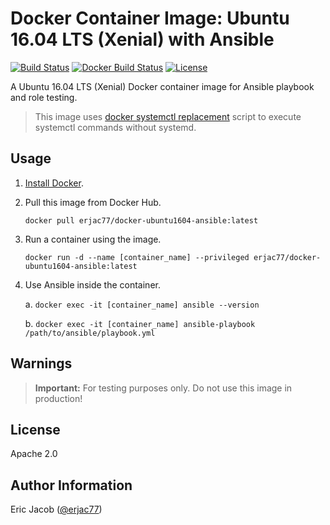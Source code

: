 # Docker Container Image: Ubuntu 16.04 LTS (Xenial) with Ansible

[![Build Status](https://travis-ci.com/erjac77/docker-ubuntu1604-ansible.svg?branch=master)](https://travis-ci.com/erjac77/docker-ubuntu1604-ansible)
[![Docker Build Status](https://img.shields.io/docker/cloud/build/erjac77/docker-ubuntu1604-ansible.svg)](https://hub.docker.com/r/erjac77/docker-ubuntu1604-ansible)
[![License](https://img.shields.io/badge/License-Apache%202.0-yellowgreen.svg)](https://opensource.org/licenses/Apache-2.0)

A Ubuntu 16.04 LTS (Xenial) Docker container image for Ansible playbook and role testing.

> This image uses [docker systemctl replacement](https://github.com/gdraheim/docker-systemctl-replacement) script to execute systemctl commands without systemd.

## Usage

1. [Install Docker](https://docs.docker.com/install/).

2. Pull this image from Docker Hub.

   `docker pull erjac77/docker-ubuntu1604-ansible:latest`

3. Run a container using the image.

   `docker run -d --name [container_name] --privileged erjac77/docker-ubuntu1604-ansible:latest`

4. Use Ansible inside the container.

   a. `docker exec -it [container_name] ansible --version`

   b. `docker exec -it [container_name] ansible-playbook /path/to/ansible/playbook.yml`

## Warnings

> **Important:** For testing purposes only. Do not use this image in production!

## License

Apache 2.0

## Author Information

Eric Jacob ([@erjac77](https://github.com/erjac77))
